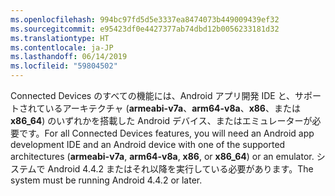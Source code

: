 ```yaml
---
ms.openlocfilehash: 994bc97fd5d5e3337ea8474073b449009439ef32
ms.sourcegitcommit: e95423df0e4427377ab74dbd12b0056233181d32
ms.translationtype: HT
ms.contentlocale: ja-JP
ms.lasthandoff: 06/14/2019
ms.locfileid: "59804502"
---
```

<span data-ttu-id="71afb-101">Connected Devices のすべての機能には、Android アプリ開発 IDE と、サポートされているアーキテクチャ (**armeabi-v7a**、**arm64-v8a**、**x86**、または **x86_64**) のいずれかを搭載した Android デバイス、またはエミュレーターが必要です。</span><span class="sxs-lookup"><span data-stu-id="71afb-101">For all Connected Devices features, you will need an Android app development IDE and an Android device with one of the supported architectures (**armeabi-v7a**, **arm64-v8a**, **x86**, or **x86_64**) or an emulator.</span></span> <span data-ttu-id="71afb-102">システムで Android 4.4.2 またはそれ以降を実行している必要があります。</span><span class="sxs-lookup"><span data-stu-id="71afb-102">The system must be running Android 4.4.2 or later.</span></span>